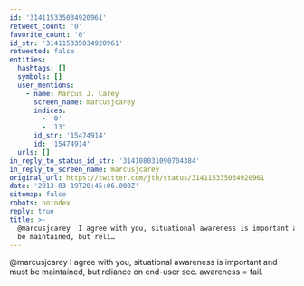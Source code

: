 ```yaml
---
id: '314115335034920961'
retweet_count: '0'
favorite_count: '0'
id_str: '314115335034920961'
retweeted: false
entities:
  hashtags: []
  symbols: []
  user_mentions:
    - name: Marcus J. Carey
      screen_name: marcusjcarey
      indices:
        - '0'
        - '13'
      id_str: '15474914'
      id: '15474914'
  urls: []
in_reply_to_status_id_str: '314108031090704384'
in_reply_to_screen_name: marcusjcarey
original_url: https://twitter.com/jth/status/314115335034920961
date: '2013-03-19T20:45:06.000Z'
sitemap: false
robots: noindex
reply: true
title: >-
  @marcusjcarey  I agree with you, situational awareness is important and must
  be maintained, but reli…
---
```


@marcusjcarey  I agree with you, situational awareness is important and must be maintained, but reliance on end-user sec. awareness = fail.